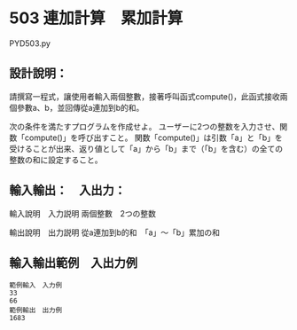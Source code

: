 # 503 連加計算　累加計算
PYD503.py
## 設計說明：
請撰寫一程式，讓使用者輸入兩個整數，接著呼叫函式compute()，此函式接收兩個參數a、b，並回傳從a連加到b的和。

次の条件を満たすプログラムを作成せよ。
ユーザーに2つの整数を入力させ、関数「compute()」を呼び出すこと。
関数「compute()」は引数「a」と「b」を受けることが出来、返り値として「a」から「b」まで（「b」を含む）の全ての整数の和に設定すること。


## 輸入輸出：　入出力：
輸入說明　入力説明
兩個整數　2つの整数

輸出說明　出力説明
從a連加到b的和　「a」～「b」累加の和

## 輸入輸出範例　入出力例

```
範例輸入　入力例
33
66
範例輸出　出力例
1683
```

